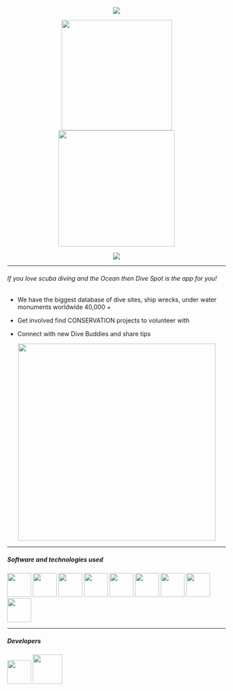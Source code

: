 <div align="center">

[<img src="https://i.ibb.co/QJJqRkR/readmedivespotbanner.png">](https://www.divespotapp.com/)

</div>

<div align="center">

[<img src="https://i.ibb.co/cyvV9Zc/downloadontheappstore.png" width="255px">](https://apps.apple.com/us/app/divespot/id1249979873)
[<img src="https://i.ibb.co/P5dmRdt/getitonplaystore.png" width="268px">](https://play.google.com/store/apps/details?id=com.christech.divespot.divespot)

</div>



<div align="center">

[<img src="https://i.ibb.co/Hg0810b/readmedivespotappstorescreenshot-TR.png">](https://www.divespotapp.com/)

</div>

- - -

###### If you love scuba diving and the Ocean then Dive Spot is the app for you!

* We have the biggest database of dive sites, ship wrecks, under water monuments worldwide 40,000 +

* Get involved find CONSERVATION projects to volunteer with
* Connect with new Dive Buddies and share tips

<div align="center">

[<img src="https://i.ibb.co/FwjB3FM/youtubeprev-TR.png" width="455px">](https://www.youtube.com/watch?v=OnvQggy3Ezw)

</div>

- - -
##### Software and technologies used

<p align="center">


[<img src="https://pbs.twimg.com/profile_images/1646938847576739841/vqw4Nmfx_400x400.jpg"
width="55px">](https://developer.android.com/studio)
[<img src="https://firebase.google.com/static/images/brand-guidelines/logo-vertical.png" width="55px">](https://firebase.google.com/)
[<img src="https://seeklogo.com/images/N/nodejs-logo-FBE122E377-seeklogo.com.png" width="55px">](https://nodejs.org/)
[<img src="https://tecnogaming.com/wp-content/uploads/2021/04/cloud-lockup-logo.png" width="55px">](https://cloud.google.com/)
[<img src="https://upload.wikimedia.org/wikipedia/commons/thumb/b/b8/2021_Facebook_icon.svg/2048px-2021_Facebook_icon.svg.png" width="55px">](https://developers.facebook.com/)
[<img src="https://static-00.iconduck.com/assets.00/mongodb-icon-2048x2048-cezvpn3f.png" width="55px">](https://www.mongodb.com/cloud/atlas/)
[<img src="https://i.blogs.es/8d2420/650_1000_java/1366_2000.png" width="55px">](https://www.java.com/)
[<img src="https://upload.wikimedia.org/wikipedia/commons/6/6a/JavaScript-logo.png" width="55px">](https://www.javascript.com/)
[<img src="https://cdn-icons-png.flaticon.com/512/136/136443.png" width="55px">](https://www.json.org/)

</p>

- - -
##### Developers

<div align="left">

[<img src="https://i.ibb.co/vX2mShm/chrisduran.png" width="55px">](https://www.facebook.com/chriisduran)
[<img src="https://i.ibb.co/DzPL9Kv/benprofile.jpg" width="68px">](https://www.facebook.com/bensmithadventures)

</div>
